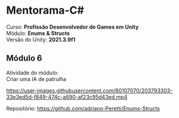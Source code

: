 # Mentorama-C#

Curso: **Profissão Desenvolvedor de Games em Unity**<br/>
Módulo: **Enums & Structs**<br/>
Versão do Unity: **2021.3.9f1**<br/>

## Módulo 6

Atividade do módulo:<br/>
Criar uma IA de patrulha<br/>


https://user-images.githubusercontent.com/80107070/203793303-33e3ed5d-f849-474c-a690-af23c95d43ed.mp4


Repositório: https://github.com/adriano-Peretti/Enums-Structs
